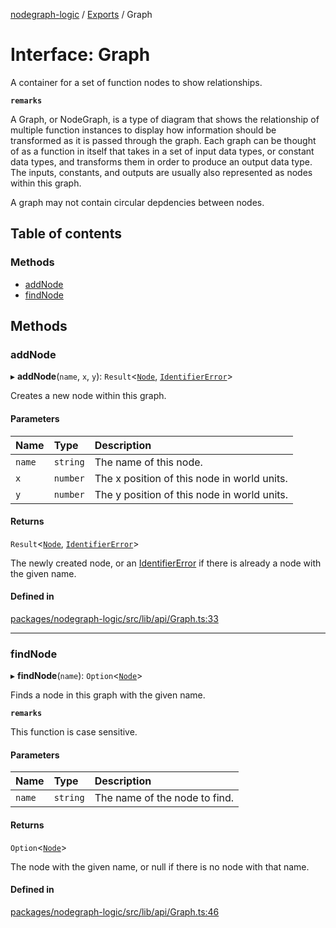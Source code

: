 [nodegraph-logic](../README.md) / [Exports](../modules.md) / Graph

# Interface: Graph

A container for a set of function nodes to show relationships.

**`remarks`**

A Graph, or NodeGraph, is a type of diagram that shows the relationship
of multiple function instances to display how information should be
transformed as it is passed through the graph. Each graph can be thought of
as a function in itself that takes in a set of input data types, or constant
data types, and transforms them in order to produce an output data type. The
inputs, constants, and outputs are usually also represented as nodes within
this graph.

A graph may not contain circular depdencies between nodes.

## Table of contents

### Methods

- [addNode](Graph.md#addnode)
- [findNode](Graph.md#findnode)

## Methods

### addNode

▸ **addNode**(`name`, `x`, `y`): `Result`<[`Node`](Node.md), [`IdentifierError`](../classes/IdentifierError.md)\>

Creates a new node within this graph.

#### Parameters

| Name | Type | Description |
| :------ | :------ | :------ |
| `name` | `string` | The name of this node. |
| `x` | `number` | The x position of this node in world units. |
| `y` | `number` | The y position of this node in world units. |

#### Returns

`Result`<[`Node`](Node.md), [`IdentifierError`](../classes/IdentifierError.md)\>

The newly created node, or an [IdentifierError](../classes/IdentifierError.md) if there is
         already a node with the given name.

#### Defined in

[packages/nodegraph-logic/src/lib/api/Graph.ts:33](https://github.com/TheDudeFromCI/Quiver/blob/1737dba/packages/nodegraph-logic/src/lib/api/Graph.ts#L33)

___

### findNode

▸ **findNode**(`name`): `Option`<[`Node`](Node.md)\>

Finds a node in this graph with the given name.

**`remarks`**

This function is case sensitive.

#### Parameters

| Name | Type | Description |
| :------ | :------ | :------ |
| `name` | `string` | The name of the node to find. |

#### Returns

`Option`<[`Node`](Node.md)\>

The node with the given name, or null if there is no node with
         that name.

#### Defined in

[packages/nodegraph-logic/src/lib/api/Graph.ts:46](https://github.com/TheDudeFromCI/Quiver/blob/1737dba/packages/nodegraph-logic/src/lib/api/Graph.ts#L46)
